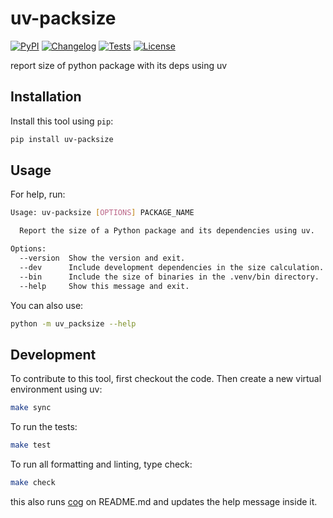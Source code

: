 # uv-packsize

[![PyPI](https://img.shields.io/pypi/v/uv-packsize.svg)](https://pypi.org/project/uv-packsize/)
[![Changelog](https://img.shields.io/github/v/release/kj-9/uv-packsize?include_prereleases&label=changelog)](https://github.com/kj-9/uv-packsize/releases)
[![Tests](https://github.com/kj-9/uv-packsize/actions/workflows/ci.yml/badge.svg)](https://github.com/kj-9/uv-packsize/actions/workflows/ci.yml)
[![License](https://img.shields.io/badge/license-Apache%202.0-blue.svg)](https://github.com/kj-9/uv-packsize/blob/master/LICENSE)

report size of python package with its deps using uv

## Installation

Install this tool using `pip`:
```bash
pip install uv-packsize
```
## Usage

For help, run:
<!-- [[[cog
import cog
from uv_packsize import cli
from click.testing import CliRunner
runner = CliRunner()
result = runner.invoke(cli.cli, ["--help"])
help = result.output.replace("Usage: cli", "Usage: uv-packsize")
cog.out(
    f"```bash\n{help}\n```"
)
]]] -->
```bash
Usage: uv-packsize [OPTIONS] PACKAGE_NAME

  Report the size of a Python package and its dependencies using uv.

Options:
  --version  Show the version and exit.
  --dev      Include development dependencies in the size calculation.
  --bin      Include the size of binaries in the .venv/bin directory.
  --help     Show this message and exit.

```
<!-- [[[end]]] -->

You can also use:
```bash
python -m uv_packsize --help
```
## Development

To contribute to this tool, first checkout the code. Then create a new virtual environment using uv:
```bash
make sync
```

To run the tests:
```bash
make test
```

To run all formatting and linting, type check:
```bash
make check
```

this also runs [cog](https://cog.readthedocs.io/en/latest/) on README.md and updates the help message inside it.
